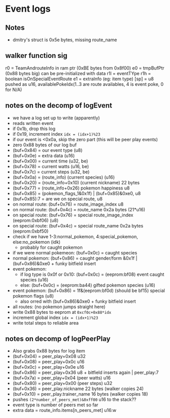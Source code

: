 # Event logs

## Notes

- dmitry's struct is 0x5e bytes, missing route_name


## walker function sig

r0 = TeamAndrouteInfo in ram ptr (0xBE bytes from 0x8f00)
e0 = tmpBufPtr (0x88 bytes big) can be pre-initialized with data
r1l = eventTYpe
r1h = boolean isOnSpecialEventRoute
e1 = extraInfo (eg: item type)
[sp] = u8 pushed as u16, availablePokeIdx(1..3 are route availables, 4 is event poke, 0 for N/A)

## notes on the decomp of logEvent

- we have a log set up to write (apparently)
- reads written event
- if 0x1b, drop this log
- if 0x19, increment index `idx = (idx+1)%23`
- if our event is <0x0a, skip the zero part (this will be peer play events)
- zero 0x88 bytes of our log buf
- (buf+0x84) = our event type (u8)
- (buf+0x0e) = extra data (u16)
- (buf+0x00) = current time (u32, be)
- (buf+0x78) = current watts (u16, be)
- (buf+0x7c) = current steps (u32, be)
- (buf+0x0a) = (route_info) (current species) (u16)
- (buf+0x20) = (route_info+0x10) (current nickname) 22 bytes
- (buf+0x77) = (route_info+0x26) pokemon happiness u8
- (buf+0x85) = (pokemon_flags_1&0x1f) | (buf+0x85)&0xe0, u8
- (buf+0x85):7 = are we on special route, u8
- on normal route: (buf+0x76) = route_image_index u8
- on normal route: (buf+0x4c) = route_name 0x2a bytes (21*u16) 
- on special route: (buf+0x76) = special route_image_index (eeprom:0xbf06) (u8)
- on special route: (buf+0x4c) = special route_name 0x2a bytes (eeprom:0xbf50)
- check if we have 1-3:normal_pokemon, 4:special_pokemon, else:no_pokemon (idk)
  - probably for caught pokemon
- if we were normal pokemeon: (buf+0x0c) = caught species
- normal pokemon: (buf+0x86) = caught gender/form &0x1f | (buf+0x86)&0xe0 + funky bitfield insert
- event pokemon: 
  - if log type is 0x0f or 0x10: (buf+0x0c) = (eeprom:bf08) event caught species (u16)
  - else: (buf+0x0c) = (eeprom:ba44)  gifted pokemon species (u16)
- event pokemon: (buf+0x86) = 1f&(eeprom:bf0d) (should be bf15) special pokemon flags (u8)
    - also orred with (buf+0x86)&0xe0 + funky bitfield insert
- all routes: (no pokemon jumps straight here)
- write 0x88 bytes to eeprom at `0xcf0c+0x88*idx`
- increment global index `idx = (idx+1)%23`
- write total steps to reliable area


## notes on decomp of logPeerPlay

- Also grabs 0x88 bytes for log item
- (buf+0x04) = peer_play+0x08 u32
- (buf+0x08) = peer_play+0x0c u16
- (buf+0x0c) = peer_play+0x0e u16
- (buf+0x86) = peer_play+0x36 u8 + bitfield inserts again | peer_play:7
- (buf+0x7a) = peer_play+0x04 (peer watts) u16
- (buf+0x80) = peer_play+0x00 (peer steps) u32
- (buf+0x36) = peer_play.nickname 22 bytes (walker copies 24)
- (buf+0x10) = peer_play.trainer_name 16 bytes (walker copies 18)
- pushes `(2*number_of_peers_met)&0xff00` u16 to the stack?? 
- event type is number of peers met so far
- extra data = route_info.items[n_peers_met] u16:w
